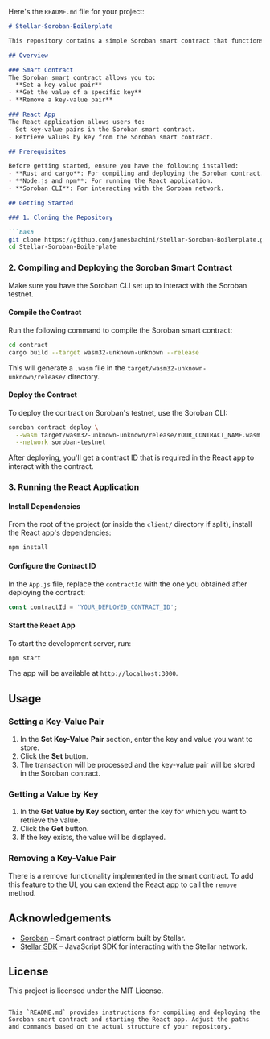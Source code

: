 Here's the `README.md` file for your project:

```markdown
# Stellar-Soroban-Boilerplate

This repository contains a simple Soroban smart contract that functions as a key-value store, along with a React frontend that interacts with the contract using the Stellar-SDK.

## Overview

### Smart Contract
The Soroban smart contract allows you to:
- **Set a key-value pair**
- **Get the value of a specific key**
- **Remove a key-value pair**

### React App
The React application allows users to:
- Set key-value pairs in the Soroban smart contract.
- Retrieve values by key from the Soroban smart contract.

## Prerequisites

Before getting started, ensure you have the following installed:
- **Rust and cargo**: For compiling and deploying the Soroban contract.
- **Node.js and npm**: For running the React application.
- **Soroban CLI**: For interacting with the Soroban network.

## Getting Started

### 1. Cloning the Repository

```bash
git clone https://github.com/jamesbachini/Stellar-Soroban-Boilerplate.git
cd Stellar-Soroban-Boilerplate
```

### 2. Compiling and Deploying the Soroban Smart Contract

Make sure you have the Soroban CLI set up to interact with the Soroban testnet.

#### Compile the Contract

Run the following command to compile the Soroban smart contract:

```bash
cd contract
cargo build --target wasm32-unknown-unknown --release
```

This will generate a `.wasm` file in the `target/wasm32-unknown-unknown/release/` directory.

#### Deploy the Contract

To deploy the contract on Soroban's testnet, use the Soroban CLI:

```bash
soroban contract deploy \
  --wasm target/wasm32-unknown-unknown/release/YOUR_CONTRACT_NAME.wasm \
  --network soroban-testnet
```

After deploying, you'll get a contract ID that is required in the React app to interact with the contract.

### 3. Running the React Application

#### Install Dependencies

From the root of the project (or inside the `client/` directory if split), install the React app's dependencies:

```bash
npm install
```

#### Configure the Contract ID

In the `App.js` file, replace the `contractId` with the one you obtained after deploying the contract:

```js
const contractId = 'YOUR_DEPLOYED_CONTRACT_ID';
```

#### Start the React App

To start the development server, run:

```bash
npm start
```

The app will be available at `http://localhost:3000`.

## Usage

### Setting a Key-Value Pair

1. In the **Set Key-Value Pair** section, enter the key and value you want to store.
2. Click the **Set** button.
3. The transaction will be processed and the key-value pair will be stored in the Soroban contract.

### Getting a Value by Key

1. In the **Get Value by Key** section, enter the key for which you want to retrieve the value.
2. Click the **Get** button.
3. If the key exists, the value will be displayed.

### Removing a Key-Value Pair

There is a remove functionality implemented in the smart contract. To add this feature to the UI, you can extend the React app to call the `remove` method.

## Acknowledgements

- [Soroban](https://soroban.stellar.org/) – Smart contract platform built by Stellar.
- [Stellar SDK](https://github.com/stellar/js-stellar-sdk) – JavaScript SDK for interacting with the Stellar network.

## License

This project is licensed under the MIT License.
```

This `README.md` provides instructions for compiling and deploying the Soroban smart contract and starting the React app. Adjust the paths and commands based on the actual structure of your repository.